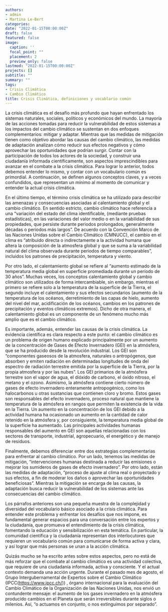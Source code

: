 ```yaml
---
authors:
- admin
- Martina Le-Bert
categories:
date: "2022-01-15T00:00:00Z"
draft: false
featured: false
image:
  caption: ''
  focal_point: ""
  placement: 2
  preview_only: false
lastmod: "2022-01-15T00:00:00Z"
projects: []
subtitle: ""
summary: ""
tags:
- Crisis Climática
- Cambio Climático
title: Crisis Climática, definiciones y vocablario común
---
```


La crisis climática es el desafío más profundo que hayan enfrentado los sistemas naturales, sociales, políticos y económicos del mundo. La mayoría de las acciones tomadas para reducir la vulnerabilidad de estos sistemas a los impactos del cambio climático se sustentan en dos enfoques complementarios: mitigar y adaptar. Mientras que las medidas de mitigación tienen como objetivo abordar las causas del cambio climático, las medidas de adaptación analizan cómo reducir sus efectos negativos y cómo aprovechar las oportunidades que podrían surgir. Contar con la participación de todos los actores de la sociedad, y construir una ciudadanía informada científicamente, son aspectos imprescindibles para avanzar en el combate a la crisis climática. Para lograr lo anterior, todos debemos entender lo mismo, y contar con un vocabulario común es primordial. A continuación, se definen algunos conceptos claves, y a veces confundidos, que representan un mínimo al momento de comunicar y entender la actual crisis climática.

En el último tiempo, el término crisis climática se ha utilizado para describir las amenazas y consecuencias asociadas al calentamiento global y el cambio climático. En sentido estricto, cambio climático hace referencia a una “variación del estado del clima identificable, (mediante pruebas estadísticas), en las variaciones del valor medio o en la variabilidad de sus propiedades, que persiste durante periodos prolongados, generalmente décadas o periodos más largos”. De acuerdo con la Convención Marco de las Naciones Unidas sobre el Cambio Climático (CMNUCC), el cambio en el clima es “atribuido directa o indirectamente a la actividad humana que altera la composición de la atmosfera global y que se suma a la variabilidad natural del clima observada durante periodos de tiempo comparables”, incluidos los patrones de precipitación, temperatura y viento.

Por otro lado, el calentamiento global  se refiere al “aumento estimado de la temperatura media global en superficie promediada durante un período de 30 años”. Muchas veces, los conceptos calentamiento global y cambio climático son utilizados de forma intercambiable, sin embargo, mientras el primero se refiere solo a la temperatura de la superficie de la Tierra, el segundo incluye el calentamiento y sus efectos secundarios (aumento de la temperatura de los océanos, derretimiento de las capas de hielo, aumento del nivel del mar, acidificación de los océanos, cambios en los patrones de precipitación y eventos climáticos extremos). Dicho de otra manera, el calentamiento global es un componente de un fenómeno mucho más amplio que es el cambio climático. 

Es importante, además, entender las causas de la crisis climática. La evidencia científica es clara respecto a este punto: el cambio climático es un problema de origen humano explicado principalmente por un aumento de la concentración de Gases de Efecto Invernadero (GEI) en la atmósfera, que se ha producido desde la revolución industrial. Los GEI son “componentes gaseosos de la atmosfera, naturales o antropógenos, que absorben y emiten radiación en determinadas longitudes de onda del espectro de radiación terrestre emitida por la superficie de la Tierra, por la propia atmosfera y por las nubes”. Los GEI primarios de la atmósfera terrestre son el vapor de agua, el dióxido de carbono, el óxido nitroso, el metano y el ozono. Asimismo, la atmósfera contiene cierto número de gases de efecto invernadero enteramente antropogénico, como los halocarbonos u otras sustancias que contienen cloro y bromo. Estos gases son responsables del efecto invernadero, proceso natural que mantiene la temperatura de la atmósfera en rangos que permiten la existencia de la vida en la Tierra. Un aumento en la concentración de los GEI debido a la actividad humana ha ocasionado un aumento en la cantidad de calor retenido en la atmósfera y, por consiguiente, la temperatura media global de la superficie ha aumentado.	 Las principales actividades humanas responsables del aumento en GEI son aquellas relacionadas con los sectores de transporte, industrial, agropecuario, el energético y de manejo de residuos.

Finalmente, debemos diferenciar entre dos estrategias complementarias para enfrentar al cambio climático. Por un lado, tenemos las medidas de mitigación, “intervenciones humanas destinada a reducir las emisiones o mejorar los sumideros de gases de efecto invernadero”. Por otro lado, están las medidas de adaptación, “proceso de ajuste al clima real o proyectado y sus efectos, a fin de moderar los daños o aprovechar las oportunidades beneficiosas”. Mientras la mitigación se encarga de las causas, la adaptación busca reducir la vulnerabilidad de los sistemas ante las consecuencias del cambio climático.

Los párrafos anteriores son una pequeña muestra de la complejidad y diversidad del vocabulario básico asociado a la crisis climática. Para entender este problema y enfrentar los desafíos que nos impone, es fundamental generar espacios para una conversación entre los expertos y la ciudadanía, que promueva el entendimiento de la crisis climática, fomentando la educación y sensibilización en esta temática. En particular, la comunidad científica y la ciudadanía representan dos interlocutores que requieren un vocabulario común para comunicarse de forma activa y clara, y así lograr que más personas se unan a la acción climática.

Quizás mucho se ha escrito antes sobre estos aspectos, pero no está de más reforzar que el combate al cambio climático es una actividad colectiva, que requiere de una ciudadanía informada, activa y consciente. Y el actual contexto demanda una acción urgente.  Durante el pasado mes de agosto, el Grupo Intergubernamental de Expertos sobre el Cambio Climático (IPCC(https://www.ipcc.ch/)) , órgano internacional para la evaluación del Cambio Climático de la Organización de las Naciones Unidas, nos envió un contundente mensaje: el aumento de los gases invernadero en la atmósfera producido cambios en el Planeta que serán irreversibles durante siglos o milenios. Así, “o actuamos en conjunto, o nos extinguimos por separado”.
